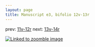 ```yaml
---
layout: page
title: Manuscript e3, bifolio 12v-13r
---
```


prev: [11v-12r](../11v-12r/) next: [13v-14r](../13v-14r/)



[![Linked to zoomble image](http://www.homermultitext.org/iipsrv?IIIF=/project/homer/pyramidal/deepzoom/hmt/e3bifolio/v1/vb_12v_13r.tif/full/2000,/0/default.jpg)](http://www.homermultitext.org/ict2/?urn=urn:cite2:hmt:e3bifolio.v1:vb_12v_13r)

